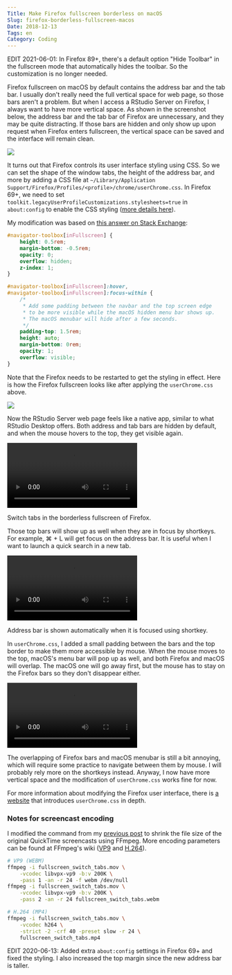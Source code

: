```yaml
---
Title: Make Firefox fullscreen borderless on macOS
Slug: firefox-borderless-fullscreen-macos
Date: 2018-12-13
Tags: en
Category: Coding
---
```

EDIT 2021-06-01: In Firefox 89+, there's a default option "Hide Toolbar" in the fullscreen mode that automatically hides the toolbar. So the customization is no longer needed.

Firefox fullscreen on macOS by default contains the address bar and the tab bar. I usually don't really need the full vertical space for web page, so those bars aren't a problem. But when I access a RStudio Server on Firefox, I always want to have more vertical space. As shown in the screenshot below, the address bar and the tab bar of Firefox are unnecessary, and they may be quite distracting. If those bars are hidden and only show up upon request when Firefox enters fullscreen, the vertical space can be saved and the interface will remain clean.

<div class="figure">
  <img src="{attach}pics/rstudio_fullscreen.png">
  <p class="caption"></p>
</div>

It turns out that Firefox controls its user interface styling using CSS. So we can set the shape of the window tabs, the height of the address bar, and more by adding a CSS file at `~/Library/Application Support/Firefox/Profiles/<profile>/chrome/userChrome.css`. In Firefox 69+, we need to set `toolkit.legacyUserProfileCustomizations.stylesheets=true` in `about:config` to enable the CSS styling ([more details here][enable-firefox-css]).

My modification was based on [this answer on Stack Exchange][ext-sol]:

```css
#navigator-toolbox[inFullscreen] {
    height: 0.5rem;
    margin-bottom: -0.5rem;
    opacity: 0;
    overflow: hidden;
    z-index: 1;
}

#navigator-toolbox[inFullscreen]:hover,
#navigator-toolbox[inFullscreen]:focus-within {
    /*
     * Add some padding between the navbar and the top screen edge
     * to be more visible while the macOS hidden menu bar shows up.
     * The macOS menubar will hide after a few seconds.
     */
    padding-top: 1.5rem;
    height: auto;
    margin-bottom: 0rem;
    opacity: 1;
    overflow: visible;
}
```

[enable-firefox-css]: https://www.userchrome.org/how-create-userchrome-css.html
[ext-sol]: https://apple.stackexchange.com/a/313241

Note that the Firefox needs to be restarted to get the styling in effect. Here is how the Firefox fullscreen looks like after applying the `userChrome.css` above.

<div class="figure">
  <img src="{attach}pics/rstudio_fullscreen.modified.png">
</div>

Now the RStudio Server web page feels like a native app, similar to what RStudio Desktop offers. Both address and tab bars are hidden by default, and when the mouse hovers to the top, they get visible again.

<div class="figure">
  <video auto autoplay loop>
    <source src="{attach}pics/fullscreen_switch_tabs.webm" type="video/webm">
    <source src="{attach}pics/fullscreen_switch_tabs.mp4" type="video/mp4">
    Your browser doesn't support HTML5 video. You can still download the <a href="{attach}pics/fullscreen_switch_tabs.mp4">screencast</a> and view it locally.
  </video>
  <p class="caption">Switch tabs in the borderless fullscreen of Firefox.</p>
</div>

Those top bars will show up as well when they are in focus by shortkeys. For example, ⌘ + L will get focus on the address bar. It is useful when I want to launch a quick search in a new tab.

<div class="figure">
  <video controls>
    <source src="{attach}pics/fullscreen_focus.webm" type="video/webm">
    <source src="{attach}pics/fullscreen_focus.mp4" type="video/mp4">
    Your browser doesn't support HTML5 video. You can still download the <a href="{attach}pics/fullscreen_focus.mp4">screencast</a> and view it locally.
  </video>
  <p class="caption">Address bar is shown automatically when it is focused using shortkey.</p>
</div>

In `userChrome.css`, I added a small padding between the bars and the top border to make them more accessible by mouse. When the mouse moves to the top, macOS's menu bar will pop up as well, and both Firefox and macOS will overlap. The macOS one will go away first, but the mouse has to stay on the Firefox bars so they don't disappear either.

<div class="figure">
  <video controls>
    <source src="{attach}pics/fullscreen_hover_for_menubar.webm" type="video/webm">
    <source src="{attach}pics/fullscreen_hover_for_menubar.mp4" type="video/mp4">
    Your browser doesn't support HTML5 video. You can still download the <a href="{attach}pics/fullscreen_hover_for_menubar.mp4">screencast</a> and view it locally.
  </video>
</div>

The overlapping of Firefox bars and macOS menubar is still a bit annoying, which will require some practice to navigate between them by mouse. I will probably rely more on the shortkeys instead. Anyway, I now have more vertical space and the modification of `userChrome.css` works fine for now.

For more information about modifying the Firefox user interface, there is [a website](https://www.userchrome.org/) that introduces `userChrome.css` in depth.


### Notes for screencast encoding
I modified the command from my [previous post][notebook-progressbar-post] to shrink the file size of the original QuickTime screencasts using FFmpeg. More encoding parameters can be found at FFmpeg's wiki ([VP9] and [H.264]).

```bash
# VP9 (WEBM)
ffmpeg -i fullscreen_switch_tabs.mov \
    -vcodec libvpx-vp9 -b:v 200K \
    -pass 1 -an -r 24 -f webm /dev/null
ffmpeg -i fullscreen_switch_tabs.mov \
    -vcodec libvpx-vp9 -b:v 200K \
    -pass 2 -an -r 24 fullscreen_switch_tabs.webm

# H.264 (MP4)
ffmpeg -i fullscreen_switch_tabs.mov \
    -vcodec h264 \
    -strict -2 -crf 40 -preset slow -r 24 \
    fullscreen_switch_tabs.mp4
```

[notebook-progressbar-post]: {filename}../2016-03/0323_notebook_progressbar.md
[VP9]: https://trac.ffmpeg.org/wiki/Encode/VP9
[H.264]: https://trac.ffmpeg.org/wiki/Encode/H.264

EDIT 2020-06-13: Added extra `about:config` settings in Firefox 69+ and fixed the styling. I also increased the top margin since the new address bar is taller.
